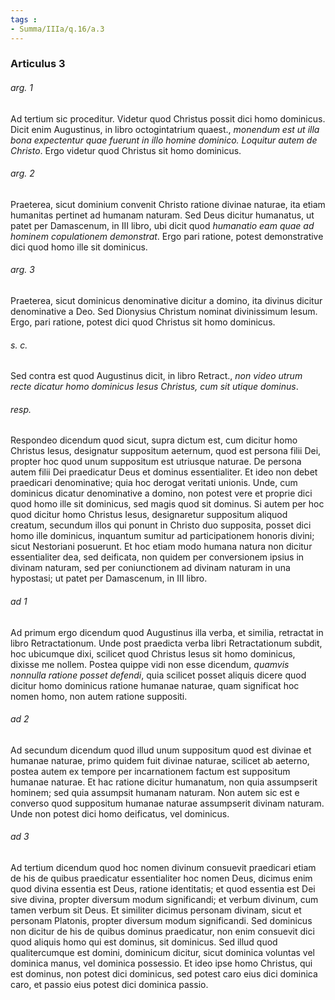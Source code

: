 ```yaml
---
tags : 
- Summa/IIIa/q.16/a.3
---
```


### Articulus 3

###### arg. 1
Ad tertium sic proceditur. Videtur quod Christus possit dici homo dominicus. Dicit enim Augustinus, in libro octogintatrium quaest., *monendum est ut illa bona expectentur quae fuerunt in illo homine dominico. Loquitur autem de Christo*. Ergo videtur quod Christus sit homo dominicus.

###### arg. 2
Praeterea, sicut dominium convenit Christo ratione divinae naturae, ita etiam humanitas pertinet ad humanam naturam. Sed Deus dicitur humanatus, ut patet per Damascenum, in III libro, ubi dicit quod *humanatio eam quae ad hominem copulationem demonstrat*. Ergo pari ratione, potest demonstrative dici quod homo ille sit dominicus.

###### arg. 3
Praeterea, sicut dominicus denominative dicitur a domino, ita divinus dicitur denominative a Deo. Sed Dionysius Christum nominat divinissimum Iesum. Ergo, pari ratione, potest dici quod Christus sit homo dominicus.

###### s. c.
Sed contra est quod Augustinus dicit, in libro Retract., *non video utrum recte dicatur homo dominicus Iesus Christus, cum sit utique dominus*.

###### resp.
Respondeo dicendum quod sicut, supra dictum est, cum dicitur homo Christus Iesus, designatur suppositum aeternum, quod est persona filii Dei, propter hoc quod unum suppositum est utriusque naturae. De persona autem filii Dei praedicatur Deus et dominus essentialiter. Et ideo non debet praedicari denominative; quia hoc derogat veritati unionis. Unde, cum dominicus dicatur denominative a domino, non potest vere et proprie dici quod homo ille sit dominicus, sed magis quod sit dominus. Si autem per hoc quod dicitur homo Christus Iesus, designaretur suppositum aliquod creatum, secundum illos qui ponunt in Christo duo supposita, posset dici homo ille dominicus, inquantum sumitur ad participationem honoris divini; sicut Nestoriani posuerunt. Et hoc etiam modo humana natura non dicitur essentialiter dea, sed deificata, non quidem per conversionem ipsius in divinam naturam, sed per coniunctionem ad divinam naturam in una hypostasi; ut patet per Damascenum, in III libro.

###### ad 1
Ad primum ergo dicendum quod Augustinus illa verba, et similia, retractat in libro Retractationum. Unde post praedicta verba libri Retractationum subdit, hoc ubicumque dixi, scilicet quod Christus Iesus sit homo dominicus, dixisse me nollem. Postea quippe vidi non esse dicendum, *quamvis nonnulla ratione posset defendi*, quia scilicet posset aliquis dicere quod dicitur homo dominicus ratione humanae naturae, quam significat hoc nomen homo, non autem ratione suppositi.

###### ad 2
Ad secundum dicendum quod illud unum suppositum quod est divinae et humanae naturae, primo quidem fuit divinae naturae, scilicet ab aeterno, postea autem ex tempore per incarnationem factum est suppositum humanae naturae. Et hac ratione dicitur humanatum, non quia assumpserit hominem; sed quia assumpsit humanam naturam. Non autem sic est e converso quod suppositum humanae naturae assumpserit divinam naturam. Unde non potest dici homo deificatus, vel dominicus.

###### ad 3
Ad tertium dicendum quod hoc nomen divinum consuevit praedicari etiam de his de quibus praedicatur essentialiter hoc nomen Deus, dicimus enim quod divina essentia est Deus, ratione identitatis; et quod essentia est Dei sive divina, propter diversum modum significandi; et verbum divinum, cum tamen verbum sit Deus. Et similiter dicimus personam divinam, sicut et personam Platonis, propter diversum modum significandi. Sed dominicus non dicitur de his de quibus dominus praedicatur, non enim consuevit dici quod aliquis homo qui est dominus, sit dominicus. Sed illud quod qualitercumque est domini, dominicum dicitur, sicut dominica voluntas vel dominica manus, vel dominica possessio. Et ideo ipse homo Christus, qui est dominus, non potest dici dominicus, sed potest caro eius dici dominica caro, et passio eius potest dici dominica passio.

